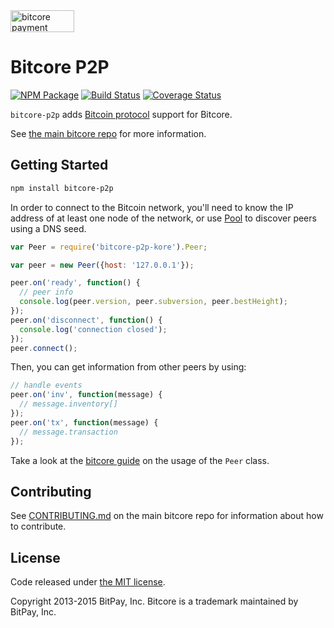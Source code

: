 <img src="http://bitcore.io/css/images/bitcore-p2p.svg" alt="bitcore payment protocol" height="35" width="102">

Bitcore P2P
=======

[![NPM Package](https://img.shields.io/npm/v/bitcore-p2p.svg?style=flat-square)](https://www.npmjs.org/package/bitcore-p2p)
[![Build Status](https://img.shields.io/travis/bitpay/bitcore-p2p.svg?branch=master&style=flat-square)](https://travis-ci.org/bitpay/bitcore-p2p)
[![Coverage Status](https://img.shields.io/coveralls/bitpay/bitcore-p2p.svg?style=flat-square)](https://coveralls.io/r/bitpay/bitcore-p2p?branch=master)

`bitcore-p2p` adds [Bitcoin protocol](https://en.bitcoin.it/wiki/Protocol_documentation) support for Bitcore.

See [the main bitcore repo](https://github.com/bitpay/bitcore) for more information.

## Getting Started

```sh
npm install bitcore-p2p
```
In order to connect to the Bitcoin network, you'll need to know the IP address of at least one node of the network, or use [Pool](/docs/pool.md) to discover peers using a DNS seed.

```javascript
var Peer = require('bitcore-p2p-kore').Peer;

var peer = new Peer({host: '127.0.0.1'});

peer.on('ready', function() {
  // peer info
  console.log(peer.version, peer.subversion, peer.bestHeight);
});
peer.on('disconnect', function() {
  console.log('connection closed');
});
peer.connect();
```

Then, you can get information from other peers by using:

```javascript
// handle events
peer.on('inv', function(message) {
  // message.inventory[]
});
peer.on('tx', function(message) {
  // message.transaction
});
```

Take a look at the [bitcore guide](http://bitcore.io/guide/peer.html) on the usage of the `Peer` class.

## Contributing

See [CONTRIBUTING.md](https://github.com/bitpay/bitcore/blob/master/CONTRIBUTING.md) on the main bitcore repo for information about how to contribute.

## License

Code released under [the MIT license](https://github.com/bitpay/bitcore/blob/master/LICENSE).

Copyright 2013-2015 BitPay, Inc. Bitcore is a trademark maintained by BitPay, Inc.
